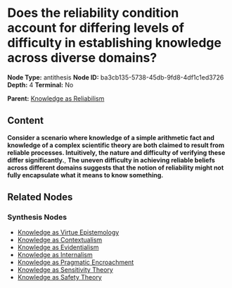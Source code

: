 # Does the reliability condition account for differing levels of difficulty in establishing knowledge across diverse domains?

**Node Type:** antithesis
**Node ID:** ba3cb135-5738-45db-9fd8-4df1c1ed3726
**Depth:** 4
**Terminal:** No

**Parent:** [Knowledge as Reliabilism](knowledge-as-reliabilism-synthesis-9f0ea5d1-9dd4-4385-b3c0-9075b0d9e0d9.md)

## Content

**Consider a scenario where knowledge of a simple arithmetic fact and knowledge of a complex scientific theory are both claimed to result from reliable processes. Intuitively, the nature and difficulty of verifying these differ significantly.**, **The uneven difficulty in achieving reliable beliefs across different domains suggests that the notion of reliability might not fully encapsulate what it means to know something.**

## Related Nodes

### Synthesis Nodes

- [Knowledge as Virtue Epistemology](knowledge-as-virtue-epistemology-synthesis-8273a775-171e-49dd-ba87-5d6c5e3b1a7f.md)
- [Knowledge as Contextualism](knowledge-as-contextualism-synthesis-d822bc00-1678-4696-aa02-24abc8e9eb1d.md)
- [Knowledge as Evidentialism](knowledge-as-evidentialism-synthesis-6deb9d44-4aa9-40fe-96ff-fda9243d7049.md)
- [Knowledge as Internalism](knowledge-as-internalism-synthesis-352da3a3-50cc-4f5b-8419-865948213459.md)
- [Knowledge as Pragmatic Encroachment](knowledge-as-pragmatic-encroachment-synthesis-56aa67d6-a37d-4ec8-890d-ba08c332ce5b.md)
- [Knowledge as Sensitivity Theory](knowledge-as-sensitivity-theory-synthesis-8a68c00a-4c3c-42e7-b9b5-3ce26b115c65.md)
- [Knowledge as Safety Theory](knowledge-as-safety-theory-synthesis-e312b56e-253d-40cb-bb43-63738cb23085.md)
